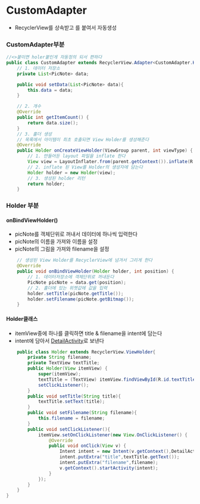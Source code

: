 # CustomAdapter
- RecyclerView를 상속받고 <Holder>를 붙여서 자동생성

### CustomAdapter부분

```java
//<>붙이면 holer붙인게 자동정의 되서 편하다
public class CustomAdapter extends RecyclerView.Adapter<CustomAdapter.Holder>{
    // 1. 데이터 저장소
    private List<PicNote> data;

    public void setData(List<PicNote> data){
        this.data = data;
    }

    // 2. 개수
    @Override
    public int getItemCount() {
        return data.size();
    }
    // 3. 홀더 생성
    // 목록에서 아이템이 최초 호출되면 View Holder를 생성해준다
    @Override
    public Holder onCreateViewHolder(ViewGroup parent, int viewType) {
        // 1. 만들어둔 layout 파일을 inflate 한다
        View view = LayoutInflater.from(parent.getContext()).inflate(R.layout.item_list,parent,false);
        // 2. inflate 된 View를 Holder의 생성자에 담는다
        Holder holder = new Holder(view);
        // 3. 생성된 holder 리턴
        return holder;
    }
```

### Holder 부분

#### onBindViewHolder()
- picNote를 객체단위로 꺼내서 데이터에 하나씩 입력한다
- picNote의 이름을 가져와 이름을 설정
- picNote의 그림을 가져와 filename을 설정

```java
    // 생성된 View Holder를 RecyclerView에 넘겨서 그리게 한다
    @Override
    public void onBindViewHolder(Holder holder, int position) {
        // 1. 데이터저장소에 객체단위로 꺼내둔다
        PicNote picNote = data.get(position);
        // 2. 홀더에 있는 위젯값에 값을 입력
        holder.setTitle(picNote.getTitle());
        holder.setFilename(picNote.getBitmap());
    }
```

#### Holder클래스
- itemView중에 하나를 클릭하면 title & filename을 intent에 담는다
- intent에 담아서 [DetailActivity](https://github.com/kps990515/ProgrammingStudy/tree/master/Android/AndroidMemoORM/app/src/androidTest/java/org/andriodtown/androidmemoorm)로 보낸다

```java
    public class Holder extends RecyclerView.ViewHolder{
        private String filename;
        private TextView textTitle;
        public Holder(View itemView) {
            super(itemView);
            textTitle = (TextView) itemView.findViewById(R.id.textTitle);
            setClickListener();
        }
        public void setTitle(String title){
            textTitle.setText(title);
        }
        public void setFilename(String filename){
            this.filename = filename;
        }
        public void setClickListener(){
            itemView.setOnClickListener(new View.OnClickListener() {
                @Override
                public void onClick(View v) {
                    Intent intent = new Intent(v.getContext(),DetailActivity.class);
                    intent.putExtra("title",textTitle.getText());
                    intent.putExtra("filename",filename);
                    v.getContext().startActivity(intent);
                }
            });
        }
    }
}
```
